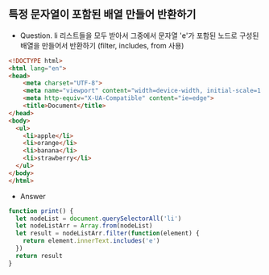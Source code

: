 ## 특정 문자열이 포함된 배열 만들어 반환하기

* Question. li 리스트들을 모두 받아서 그중에서 문자열 'e'가 포함된 노드로 구성된 배열을 만들어서 반환하기 (filter, includes, from 사용)
```html
<!DOCTYPE html>
<html lang="en">
<head>
    <meta charset="UTF-8">
    <meta name="viewport" content="width=device-width, initial-scale=1.0">
    <meta http-equiv="X-UA-Compatible" content="ie=edge">
    <title>Document</title>
</head>
<body>
  <ul>
    <li>apple</li>
    <li>orange</li>
    <li>banana</li>
    <li>strawberry</li>
  </ul>
</body>
</html>
```

* Answer
```javascript
function print() {
  let nodeList = document.querySelectorAll('li')
  let nodeListArr = Array.from(nodeList)
  let result = nodeListArr.filter(function(element) {
    return element.innerText.includes('e')
  })
  return result
}
```